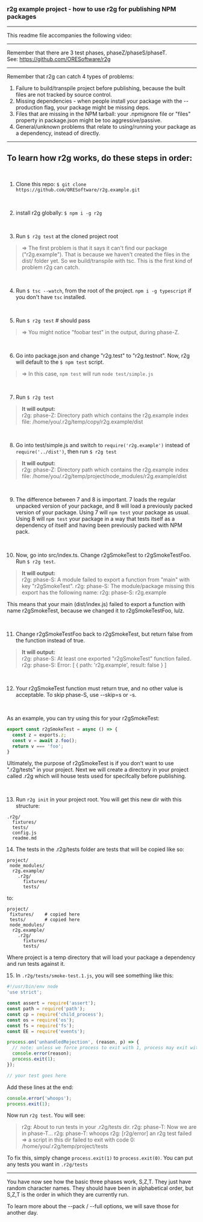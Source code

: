 
### r2g example project - how to use r2g for publishing NPM packages

--------------------

This readme file accompanies the following video:


--------------------

Remember that there are 3 test phases, phaseZ/phaseS/phaseT. <br>
See: https://github.com/ORESoftware/r2g

---------------------

Remember that r2g can catch 4 types of problems:

1. Failure to build/transpile project before publishing, because the built files are not tracked by source control.
2. Missing dependencies - when people install your package with the --production flag, your package might be missing deps.
3. Files that are missing in the NPM tarball: your .npmignore file or "files" property in package.json might be too aggressive/passive.
4. General/unknown problems that relate to using/running your package as a dependency, instead of directly.

---------------------

## To learn how r2g works, do these steps in order:

<br>

1. Clone this repo: `$ git clone https://github.com/ORESoftware/r2g.example.git`

<br>

2. install r2g globally: `$ npm i -g r2g`

<br>

3. Run `$ r2g test` at the cloned project root

>
>  => The first problem is that it says it can't find our package ("r2g.example"). That is because we haven't created the files
>   in the dist/ folder yet. So we build/transpile with tsc. This is the first kind of problem r2g can catch.
>

<br>
 
4. Run `$ tsc --watch`, from the root of the project. `npm i -g typescript` if you don't have `tsc` installed. 

<br>

5. Run `$ r2g test`  # should pass

>
>  => You might notice "foobar test" in the output, during phase-Z.
>

<br>

6. Go into package.json and change "r2g.test" to "r2g.testnot". Now, r2g will default to the `$ npm test` script.

>
>  => In this case, `npm test` will run `node test/simple.js`
>

<br>

7. Run `$ r2g test`

>
>  <b> It will output: </b>  
>  r2g: phase-Z: Directory path which contains the r2g.example index file: /home/you/.r2g/temp/copy/r2g.example/dist
>

<br>

8. Go into test/simple.js and switch to `require('r2g.example')` instead of `require('../dist')`, then run `$ r2g test`

>
>  <b> It will output: </b>  
>  r2g: phase-Z: Directory path which contains the r2g.example index file: /home/you/.r2g/temp/project/node_modules/r2g.example/dist
>

<br>

9. The difference between 7 and 8 is important. 7 loads the regular unpacked version of your package, and 8 will load a
previously packed version of your package. Using 7 will `npm test` your package as usual. Using 8 will `npm test` your package
in a way that tests itself as a dependency of itself and having been previously packed with NPM pack.

<br>

10. Now, go into src/index.ts. Change r2gSmokeTest to r2gSmokeTestFoo. Run `$ r2g test`.

>
>  <b> It will output: </b>   
>  r2g: phase-S: A module failed to export a function from "main" with key "r2gSmokeTest".
>  r2g: phase-S: The module/package missing this export has the following name:
>  r2g: phase-S: r2g.example
>

This means that your main (dist/index.js) failed to export a function with name r2gSmokeTest, because we changed it
to r2gSmokeTestFoo, lulz.

<br>

11. Change r2gSmokeTestFoo back to r2gSmokeTest, but return false from the function instead of true.

>
>  <b> It will output: </b>   
>  r2g: phase-S: At least one exported "r2gSmokeTest" function failed.
>  r2g: phase-S: Error: [ { path: 'r2g.example', result: false } ]
>

<br>

12. Your r2gSmokeTest function must return true, and no other value is acceptable. To skip phase-S, use --skip=s or -s.

<br>

As an example, you can try using this for your r2gSmokeTest:

```js
export const r2gSmokeTest = async () => {
  const z = exports.z;
  const v = await z.foo();
  return v === 'foo';
}
```

Ultimately, the purpose of r2gSmokeTest is if you don't want to use ".r2g/tests" in your project. Next we will
create a directory in your project called .r2g which will house tests used for specifcally before publishing.

<br>

13. Run `r2g init` in your project root. You will get this new dir with this structure:

```
.r2g/
  fixtures/
  tests/
  config.js
  readme.md
```

14. The tests in the .r2g/tests folder are tests that will be copied like so:

```
project/
 node_modules/
  r2g.example/
    .r2g/
      fixtures/
      tests/
```

to:

```
project/
 fixtures/    # copied here
 tests/       # copied here
 node_modules/
  r2g.example/
    .r2g/
      fixtures/
      tests/
```

Where project is a temp directory that will load your package a dependency and run tests against it.

15. In `.r2g/tests/smoke-test.1.js`, you will see something like this:

```js
#!/usr/bin/env node
'use strict';

const assert = require('assert');
const path = require('path');
const cp = require('child_process');
const os = require('os');
const fs = require('fs');
const EE = require('events');

process.on('unhandledRejection', (reason, p) => {
  // note: unless we force process to exit with 1, process may exit with 0 upon an unhandledRejection
  console.error(reason);
  process.exit(1);
});

// your test goes here

```

Add these lines at the end:

```js
console.error('whoops');
process.exit(1);

```

Now run `r2g test`. You will see:

>
> r2g: About to run tests in your .r2g/tests dir.
> r2g: phase-T: Now we are in phase-T...
> r2g: phase-T: whoops
> r2g: [r2g/error] an r2g test failed => a script in this dir failed to exit with code 0: /home/you/.r2g/temp/project/tests
>

To fix this, simply change `process.exit(1)` to `process.exit(0)`. You can put any tests you want in `.r2g/tests`

__________________________________________________________________


You have now see how the basic three phases work, S,Z,T. They just have random character names.
They should have been in alphabetical order, but S,Z,T is the order in which they are currently run.

To learn more about the  --pack / --full  options, we will save those for another day.


